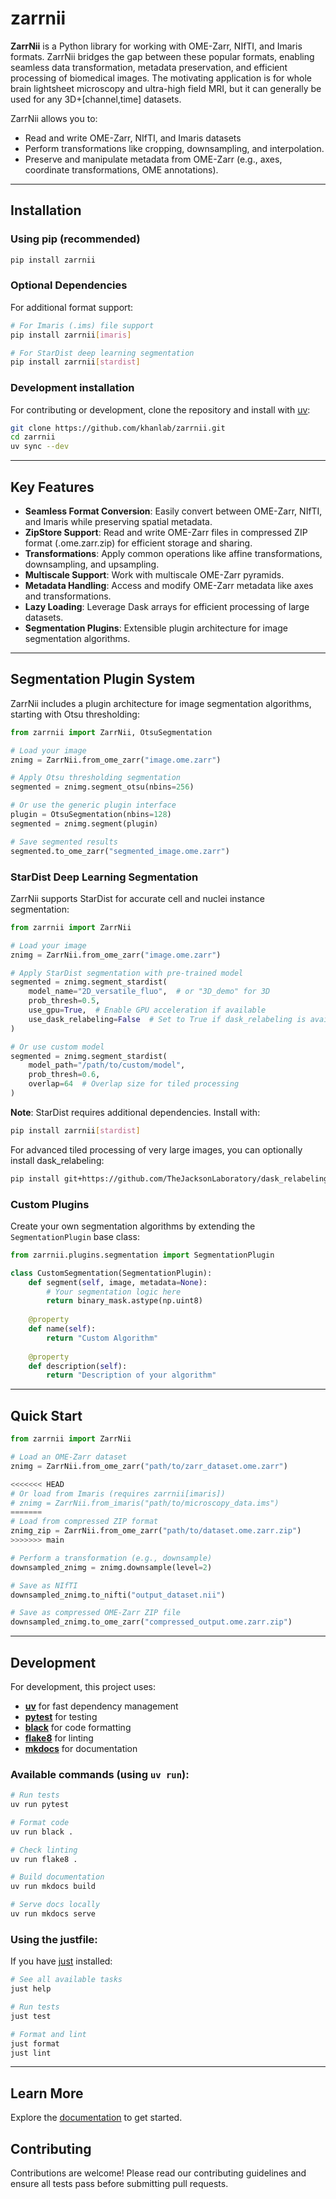 # zarrnii

 **ZarrNii** is a Python library for working with OME-Zarr, NIfTI, and Imaris formats. ZarrNii bridges the gap between these popular formats, enabling seamless data transformation, metadata preservation, and efficient processing of biomedical images. The motivating application is for whole brain lightsheet microscopy and ultra-high field MRI, but it can generally be used for any 3D+[channel,time] datasets.

ZarrNii allows you to:

 - Read and write OME-Zarr, NIfTI, and Imaris datasets
 - Perform transformations like cropping, downsampling, and interpolation.
 - Preserve and manipulate metadata from OME-Zarr (e.g., axes, coordinate transformations, OME annotations).

---

## Installation

### Using pip (recommended)
```bash
pip install zarrnii
```

### Optional Dependencies
For additional format support:
```bash
# For Imaris (.ims) file support
pip install zarrnii[imaris]

# For StarDist deep learning segmentation
pip install zarrnii[stardist]
```

### Development installation  
For contributing or development, clone the repository and install with [uv](https://docs.astral.sh/uv/):

```bash
git clone https://github.com/khanlab/zarrnii.git
cd zarrnii
uv sync --dev
```

---

## Key Features

 - **Seamless Format Conversion**: Easily convert between OME-Zarr, NIfTI, and Imaris while preserving spatial metadata.
 - **ZipStore Support**: Read and write OME-Zarr files in compressed ZIP format (.ome.zarr.zip) for efficient storage and sharing.
 - **Transformations**: Apply common operations like affine transformations, downsampling, and upsampling.
 - **Multiscale Support**: Work with multiscale OME-Zarr pyramids.
 - **Metadata Handling**: Access and modify OME-Zarr metadata like axes and transformations.
 - **Lazy Loading**: Leverage Dask arrays for efficient processing of large datasets.
 - **Segmentation Plugins**: Extensible plugin architecture for image segmentation algorithms.

---

## Segmentation Plugin System

ZarrNii includes a plugin architecture for image segmentation algorithms, starting with Otsu thresholding:

```python
from zarrnii import ZarrNii, OtsuSegmentation

# Load your image
znimg = ZarrNii.from_ome_zarr("image.ome.zarr")

# Apply Otsu thresholding segmentation
segmented = znimg.segment_otsu(nbins=256)

# Or use the generic plugin interface
plugin = OtsuSegmentation(nbins=128)
segmented = znimg.segment(plugin)

# Save segmented results
segmented.to_ome_zarr("segmented_image.ome.zarr")
```

### StarDist Deep Learning Segmentation

ZarrNii supports StarDist for accurate cell and nuclei instance segmentation:

```python
from zarrnii import ZarrNii

# Load your image  
znimg = ZarrNii.from_ome_zarr("image.ome.zarr")

# Apply StarDist segmentation with pre-trained model
segmented = znimg.segment_stardist(
    model_name="2D_versatile_fluo",  # or "3D_demo" for 3D
    prob_thresh=0.5,
    use_gpu=True,  # Enable GPU acceleration if available
    use_dask_relabeling=False  # Set to True if dask_relabeling is available
)

# Or use custom model
segmented = znimg.segment_stardist(
    model_path="/path/to/custom/model",
    prob_thresh=0.6,
    overlap=64  # Overlap size for tiled processing
)
```

**Note**: StarDist requires additional dependencies. Install with:
```bash
pip install zarrnii[stardist]
```

For advanced tiled processing of very large images, you can optionally install dask_relabeling:
```bash
pip install git+https://github.com/TheJacksonLaboratory/dask_relabeling.git
```

### Custom Plugins

Create your own segmentation algorithms by extending the `SegmentationPlugin` base class:

```python
from zarrnii.plugins.segmentation import SegmentationPlugin

class CustomSegmentation(SegmentationPlugin):
    def segment(self, image, metadata=None):
        # Your segmentation logic here
        return binary_mask.astype(np.uint8)
    
    @property
    def name(self):
        return "Custom Algorithm"
    
    @property 
    def description(self):
        return "Description of your algorithm"
```

---

## Quick Start

```python
from zarrnii import ZarrNii

# Load an OME-Zarr dataset
znimg = ZarrNii.from_ome_zarr("path/to/zarr_dataset.ome.zarr")

<<<<<<< HEAD
# Or load from Imaris (requires zarrnii[imaris])
# znimg = ZarrNii.from_imaris("path/to/microscopy_data.ims")
=======
# Load from compressed ZIP format
znimg_zip = ZarrNii.from_ome_zarr("path/to/dataset.ome.zarr.zip")
>>>>>>> main

# Perform a transformation (e.g., downsample)
downsampled_znimg = znimg.downsample(level=2)

# Save as NIfTI
downsampled_znimg.to_nifti("output_dataset.nii")

# Save as compressed OME-Zarr ZIP file
downsampled_znimg.to_ome_zarr("compressed_output.ome.zarr.zip")
```

---

## Development

For development, this project uses:

- **[uv](https://docs.astral.sh/uv/)** for fast dependency management
- **[pytest](https://pytest.org/)** for testing
- **[black](https://black.readthedocs.io/)** for code formatting  
- **[flake8](https://flake8.pycqa.org/)** for linting
- **[mkdocs](https://www.mkdocs.org/)** for documentation

### Available commands (using `uv run`):
```bash
# Run tests
uv run pytest

# Format code
uv run black .

# Check linting  
uv run flake8 .

# Build documentation
uv run mkdocs build

# Serve docs locally
uv run mkdocs serve
```

### Using the justfile:
If you have [just](https://just.systems/) installed:
```bash
# See all available tasks
just help

# Run tests
just test

# Format and lint
just format
just lint
```

---

## Learn More

Explore the [documentation](https://www.khanlab.ca/zarrnii) to get started.

## Contributing

Contributions are welcome! Please read our contributing guidelines and ensure all tests pass before submitting pull requests.
